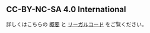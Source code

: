 ## CC-BY-NC-SA 4.0 International

詳しくはこちらの [概要](https://creativecommons.org/licenses/by-nc-sa/4.0/) と [リーガルコード](https://creativecommons.org/licenses/by-nc-sa/4.0/legalcode) をご覧ください。
